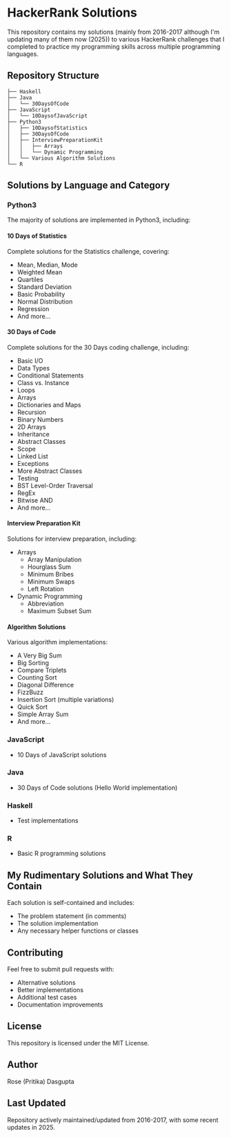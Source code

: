 # HackerRank Solutions
This repository contains my solutions (mainly from 2016-2017 although I'm updating many of them now (2025)) to various HackerRank challenges that I completed to practice my programming skills across multiple programming languages.

## Repository Structure
```
├── Haskell
├── Java
│   └── 30DaysOfCode
├── JavaScript
│   └── 10DaysofJavaScript
├── Python3
│   ├── 10DaysofStatistics
│   ├── 30DaysOfCode
│   ├── InterviewPreparationKit
│   │   ├── Arrays
│   │   └── Dynamic Programming
│   └── Various Algorithm Solutions
└── R
```

## Solutions by Language and Category

### Python3
The majority of solutions are implemented in Python3, including:

#### 10 Days of Statistics
Complete solutions for the Statistics challenge, covering:
- Mean, Median, Mode
- Weighted Mean
- Quartiles
- Standard Deviation
- Basic Probability
- Normal Distribution
- Regression
- And more...

#### 30 Days of Code
Complete solutions for the 30 Days coding challenge, including:
- Basic I/O
- Data Types
- Conditional Statements
- Class vs. Instance
- Loops
- Arrays
- Dictionaries and Maps
- Recursion
- Binary Numbers
- 2D Arrays
- Inheritance
- Abstract Classes
- Scope
- Linked List
- Exceptions
- More Abstract Classes
- Testing
- BST Level-Order Traversal
- RegEx
- Bitwise AND
- And more...

#### Interview Preparation Kit
Solutions for interview preparation, including:
- Arrays
  - Array Manipulation
  - Hourglass Sum
  - Minimum Bribes
  - Minimum Swaps
  - Left Rotation
- Dynamic Programming
  - Abbreviation
  - Maximum Subset Sum

#### Algorithm Solutions
Various algorithm implementations:
- A Very Big Sum
- Big Sorting
- Compare Triplets
- Counting Sort
- Diagonal Difference
- FizzBuzz
- Insertion Sort (multiple variations)
- Quick Sort
- Simple Array Sum
- And more...

### JavaScript
- 10 Days of JavaScript solutions

### Java
- 30 Days of Code solutions (Hello World implementation)

### Haskell
- Test implementations

### R
- Basic R programming solutions

## My Rudimentary Solutions and What They Contain
Each solution is self-contained and includes:
- The problem statement (in comments)
- The solution implementation
- Any necessary helper functions or classes

## Contributing
Feel free to submit pull requests with:
- Alternative solutions
- Better implementations
- Additional test cases
- Documentation improvements

## License
This repository is licensed under the MIT License.

## Author
Rose (Pritika) Dasgupta

## Last Updated
Repository actively maintained/updated from 2016-2017, with some recent updates in 2025.